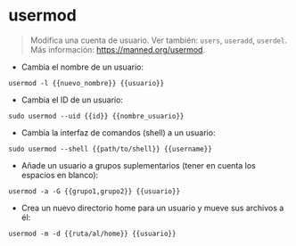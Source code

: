 # usermod

> Modifica una cuenta de usuario.
> Ver también: `users`, `useradd`, `userdel`.
> Más información: <https://manned.org/usermod>.

- Cambia el nombre de un usuario:

`usermod -l {{nuevo_nombre}} {{usuario}}`

- Cambia el ID de un usuario:

`sudo usermod --uid {{id}} {{nombre_usuario}}`

- Cambia la interfaz de comandos (shell) a un usuario:

`sudo usermod --shell {{path/to/shell}} {{username}}`

- Añade un usuario a grupos suplementarios (tener en cuenta los espacios en blanco):

`usermod -a -G {{grupo1,grupo2}} {{usuario}}`

- Crea un nuevo directorio home para un usuario y mueve sus archivos a él:

`usermod -m -d {{ruta/al/home}} {{usuario}}`
